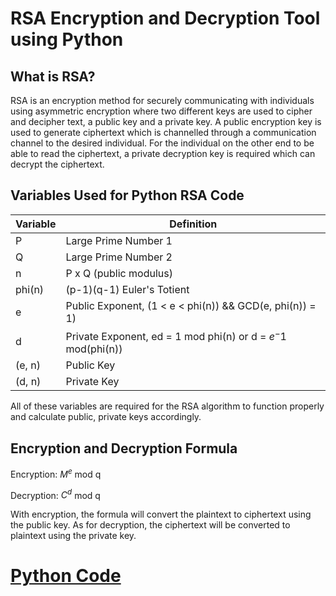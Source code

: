 # RSA Encryption and Decryption Tool using Python

## What is RSA?

RSA is an encryption method for securely communicating with individuals using asymmetric encryption where two different keys are used to cipher and decipher text, a public key and a private key. A public encryption key is used to generate ciphertext which is channelled through a communication channel to the desired individual. For the individual on the other end to be able to read the ciphertext, a private decryption key is required which can decrypt the ciphertext.

## Variables Used for Python RSA Code

| Variable | Definition |
| -------- | ---------- |
| P        | Large Prime Number 1 |
| Q        | Large Prime Number 2 |
| n        | P x Q (public modulus) |
| phi(n)   | (p-1)(q-1) Euler's Totient |
| e        | Public Exponent, (1 < e < phi(n)) && GCD(e, phi(n)) = 1) |
| d        | Private Exponent, ed = 1 mod phi(n) or d = $e^-1$ mod(phi(n)) |
| (e, n)   | Public Key |
| (d, n)   | Private Key |

All of these variables are required for the RSA algorithm to function properly and calculate public, private keys accordingly.

## Encryption and Decryption Formula

Encryption: $M^e$ mod q

Decryption: $C^d$ mod q

With encryption, the formula will convert the plaintext to ciphertext using the public key. As for decryption, the ciphertext will be converted to plaintext using the private key.

# [Python Code](https://github.com/rbuivydas/rsa-python/blob/main/code.py)
